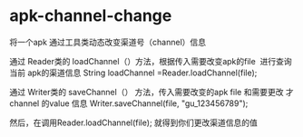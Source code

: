 # apk-channel-change
将一个apk 通过工具类动态改变渠道号（channel）信息

通过 Reader类的 loadChannel（）方法，根据传入需要改变apk的file  进行查询当前 apk的渠道信息
String loadChannel =Reader.loadChannel(file);

通过 Writer类的 saveChannel（） 方法，传入需要改变的apk file 和需要更改 才channel 的value 信息
 Writer.saveChannel(file, "gu_123456789");
 
 
 然后，在调用Reader.loadChannel(file); 就得到你们更改渠道信息的值
